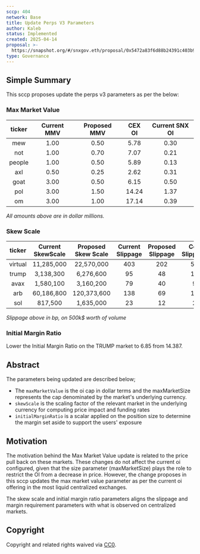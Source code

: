 ```yaml
---
sccp: 404
network: Base
title: Update Perps V3 Parameters
author: Kaleb
status: Implemented
created: 2025-04-14
proposal: >-
  https://snapshot.org/#/snxgov.eth/proposal/0x5472a83f6d88b24391c403b9ffb69d2d1c208964b39a2f1b66907771c51b7f75
type: Governance
---
```


## Simple Summary

This sccp proposes update the perps v3 parameters as per the below:

### Max Market Value

| **ticker** | **Current MMV** | **Proposed MMV** | **CEX OI** | **Current SNX OI** |
|:----------:|:---------------:|:----------------:|:-------:|:----------------:|
|     mew    |       1.00      |       0.50       |   5.78  |       0.30       |
|     not    |       1.00      |       0.70       |   7.07  |       0.21       |
|   people   |       1.00      |       0.50       |   5.89  |       0.13       |
|     axl    |       0.50      |       0.25       |   2.62  |       0.31       |
|    goat    |       3.00      |       0.50       |   6.15  |       0.50       |
|     pol    |       3.00      |       1.50       |  14.24  |       1.37       |
|     om     |       3.00      |       1.00       |  17.14  |       0.39       |

*All amounts above are in dollar millions.*

### Skew Scale 

| **ticker** | **Current SkewScale** | **Proposed Skew Scale** | **Current Slippage** | **Proposed Slippage** | **Cex Slippage** |
|:----------:|:---------------------:|:-----------------------:|:--------------------:|:---------------------:|:----------------:|
|   virtual  |       11,285,000      |        22,570,000       |          403         |          202          |        54        |
|    trump   |       3,138,300       |        6,276,600        |          95          |           48          |        11        |
|    avax    |       1,580,100       |        3,160,200        |          79          |           40          |         9        |
|     arb    |       60,186,800      |       120,373,600       |          138         |           69          |        16        |
|     sol    |        817,500        |        1,635,000        |          23          |           12          |         2        |


*Slippage above in bp, on 500k$ worth of volume*

### Initial Margin Ratio

Lower the Initial Margin Ratio on the TRUMP market to 6.85 from 14.387.

## Abstract

The parameters being updated are described below;
 - The `maxMarketValue` is the oi cap in dollar terms and the maxMarketSize represents the cap denominated by the market's underlying currency.
 - `skewScale` is the scaling factor of the relevant market in the underlying currency for computing price impact and funding rates
 - `initialMarginRatio` is a scalar applied on the position size to determine the margin set aside to support the users' exposure


## Motivation

The motivation behind the Max Market Value update is related to the price pull back on these markets. These changes do not affect the current oi configured, given that the size parameter (maxMarketSize) plays the role to restrict the OI from a decrease in price. However, the change proposes in this sccp updates the max market value parameter as per the current oi offering in the most liquid centralized exchanges.

The skew scale and initial margin ratio parameters aligns the slippage and margin requirement parameters with what is observed on centralized markets.

## Copyright

Copyright and related rights waived via [CC0](https://creativecommons.org/publicdomain/zero/1.0/).
